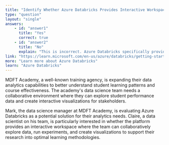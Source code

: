 ```yaml
---
title: "Identify Whether Azure Databricks Provides Interactive Workspace For Data Exploration"
type: "question"
layout: "single"
answers:
    - id: "answer1"
      title: "Yes"
      correct: true
    - id: "answer2"
      title: "No"
      explain: "This is incorrect. Azure Databricks specifically provides an interactive collaborative workspace where data scientists, engineers, and analysts can work with notebooks in multiple languages including Python, R, Scala, and SQL."
link: "https://learn.microsoft.com/en-us/azure/databricks/getting-started/overview"
more: "Learn more about Azure Databricks"
learn: "Azure Databricks"
---
```


MDFT Academy, a well-known training agency, is expanding their data analytics capabilities to better understand student learning patterns and course effectiveness. The academy's data science team needs a collaborative environment where they can explore student performance data and create interactive visualizations for stakeholders.

Mark, the data science manager at MDFT Academy, is evaluating Azure Databricks as a potential solution for their analytics needs. Claire, a data scientist on his team, is particularly interested in whether the platform provides an interactive workspace where the team can collaboratively explore data, run experiments, and create visualizations to support their research into optimal learning methodologies.
